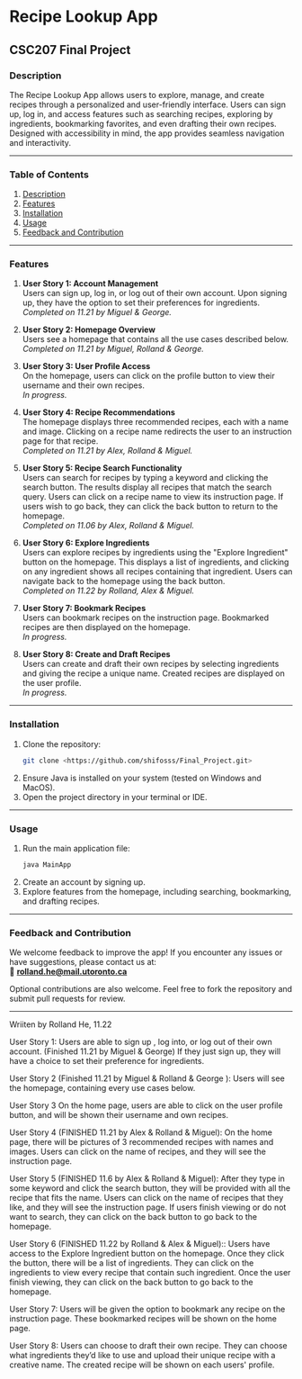 # Recipe Lookup App
## CSC207 Final Project

### Description
The Recipe Lookup App allows users to explore, manage, and create recipes through a personalized and user-friendly interface. 
Users can sign up, log in, and access features such as searching recipes, exploring by ingredients, bookmarking favorites, and even drafting their own recipes. 
Designed with accessibility in mind, the app provides seamless navigation and interactivity.

---

### Table of Contents
1. [Description](#description)
2. [Features](#features)
3. [Installation](#installation)
4. [Usage](#usage)
5. [Feedback and Contribution](#feedback-and-contribution)

---

### Features

1. **User Story 1: Account Management**  
   Users can sign up, log in, or log out of their own account. Upon signing up, they have the option to set their preferences for ingredients.  
   *Completed on 11.21 by Miguel & George.*

2. **User Story 2: Homepage Overview**  
   Users see a homepage that contains all the use cases described below.  
   *Completed on 11.21 by Miguel, Rolland & George.*

3. **User Story 3: User Profile Access**  
   On the homepage, users can click on the profile button to view their username and their own recipes.  
   *In progress.*

4. **User Story 4: Recipe Recommendations**  
   The homepage displays three recommended recipes, each with a name and image. Clicking on a recipe name redirects the user to an instruction page for that recipe.  
   *Completed on 11.21 by Alex, Rolland & Miguel.*

5. **User Story 5: Recipe Search Functionality**  
   Users can search for recipes by typing a keyword and clicking the search button. The results display all recipes that match the search query. Users can click on a recipe name to view its instruction page. If users wish to go back, they can click the back button to return to the homepage.  
   *Completed on 11.06 by Alex, Rolland & Miguel.*

6. **User Story 6: Explore Ingredients**  
   Users can explore recipes by ingredients using the "Explore Ingredient" button on the homepage. This displays a list of ingredients, and clicking on any ingredient shows all recipes containing that ingredient. Users can navigate back to the homepage using the back button.  
   *Completed on 11.22 by Rolland, Alex & Miguel.*

7. **User Story 7: Bookmark Recipes**  
   Users can bookmark recipes on the instruction page. Bookmarked recipes are then displayed on the homepage.  
   *In progress.*

8. **User Story 8: Create and Draft Recipes**  
   Users can create and draft their own recipes by selecting ingredients and giving the recipe a unique name. Created recipes are displayed on the user profile.  
   *In progress.*

---

### Installation
1. Clone the repository:
   ```bash
   git clone <https://github.com/shifosss/Final_Project.git>
   ```
2. Ensure Java is installed on your system (tested on Windows and MacOS).
3. Open the project directory in your terminal or IDE.

---

### Usage
1. Run the main application file:
   ```bash
   java MainApp
   ```
2. Create an account by signing up.
3. Explore features from the homepage, including searching, bookmarking, and drafting recipes.

---

### Feedback and Contribution
We welcome feedback to improve the app! If you encounter any issues or have suggestions, please contact us at:  
📧 **rolland.he@mail.utoronto.ca**

Optional contributions are also welcome. Feel free to fork the repository and submit pull requests for review.

---

Wriiten by Rolland He, 11.22

User Story 1:
Users are able to sign up , log into, or log out of their own account. (Finished 11.21 by Miguel & George)
If they just sign up, they will have a choice to set their preference for ingredients.

User Story 2 (Finished 11.21 by Miguel & Rolland & George ):
Users will see the homepage, containing every use cases below.

User Story 3
On the home page, users are able to click on the user profile button, and will be shown their username and own recipes.

User Story 4 (FINISHED 11.21 by Alex & Rolland & Miguel):
On the home page, there will be pictures of 3 recommended recipes with names and images.
Users can click on the name of recipes, and they will see the instruction page.

User Story 5 (FINISHED 11.6 by Alex & Rolland & Miguel):
After they type in some keyword and click the search button, they will be provided with all the recipe that fits the name.
Users can click on the name of recipes that they like, and they will see the instruction page.
If users finish viewing or do not want to search, they can click on the back button to go back to the homepage. 

User Story 6 (FINISHED 11.22 by Rolland & Alex & Miguel)::
Users have access to the Explore Ingredient button on the homepage. 
Once they click the button, there will be a list of ingredients. 
They can click on the ingredients to view every recipe that contain such ingredient.
Once the user finish viewing, they can click on the back button to go back to the homepage.

User Story 7:
Users will be given the option to bookmark any recipe on the instruction page.
These bookmarked recipes will be shown on the home page.

User Story 8:
Users can choose to draft their own recipe. 
They can choose what ingredients they’d like to use and upload their unique recipe with a creative name.
The created recipe will be shown on each users' profile.

